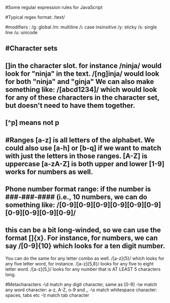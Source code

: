 #Some regular expression rules for JavaScript

#Typical regex format: 
/text/

#modifiers : 
/g: global
/m: multiline 
/i: case insinsitive
/y: sticky
/s: single line
/u: unicode

#Character sets 
------
[]in the character slot. for instance
/ninja/ would look for "ninja" in the text.
/[ng]inja/ would look for both "ninja" and "ginja"
We can also make something like: 
/[abcd1234]/ which would look for any of these characters in the character set, but doesn't need to have them together. 
----

[^p] means not p
----

#Ranges
[a-z] is all letters of the alphabet. We could also use [a-h] or [b-q] if we want to match with just the letters in those ranges. 
[A-Z] is uppercase
[a-zA-Z] is both upper and lower
[1-9] works for numbers as well. 
-------
Phone number format range: if the number is ###-###-#### (i.e., 10 numbers, we can do something like: 
/[0-9][0-9][0-9][0-9][0-9][0-9][0-9][0-9][0-9][0-9]/
----------
this can be a bit long-winded, so we can use the format []{x}. 
For instance, for numbers, we can say /[0-9]{10} which looks for a ten digit number. 
----------
You can do the same for any letter combo as well. 
/[a-z]{5}/ which looks for any five letter word, for instance. 
/[a-z]{5,8}/ looks for any five to eight letter word. 
/[a-z]{5,}/ looks for any number that is AT LEAST 5 characters long.

#Metacharacters
-\d match any digit character, same as [0-9]
-\w match any word character: a-z, A-Z, o-9 and _
-\s match whitespace character: spaces, tabs etc
-\t match tab character


